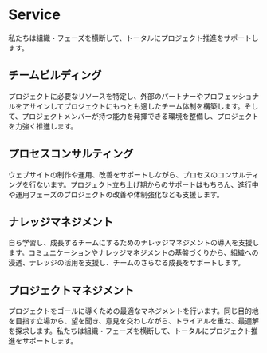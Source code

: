 # Service

私たちは組織・フェーズを横断して、トータルにプロジェクト推進をサポートします。

## チームビルディング

プロジェクトに必要なリソースを特定し、外部のパートナーやプロフェッショナルをアサインしてプロジェクトにもっとも適したチーム体制を構築します。そして、プロジェクトメンバーが持つ能力を発揮できる環境を整備し、プロジェクトを力強く推進します。

## プロセスコンサルティング

ウェブサイトの制作や運用、改善をサポートしながら、プロセスのコンサルティングを行ないます。プロジェクト立ち上げ期からのサポートはもちろん、進行中や運用フェーズのプロジェクトの改善や体制強化なども支援します。

## ナレッジマネジメント

自ら学習し、成長するチームにするためのナレッジマネジメントの導入を支援します。コミュニケーションやナレッジマネジメントの基盤づくりから、組織への浸透、ナレッジの活用を支援し、チームのさらなる成長をサポートします。

## プロジェクトマネジメント

プロジェクトをゴールに導くための最適なマネジメントを行います。同じ目的地を目指す立場から、望を聞き、意見を交わしながら、トライアルを重ね、最適解を探求します。私たちは組織・フェーズを横断して、トータルにプロジェクト推進をサポートします。
